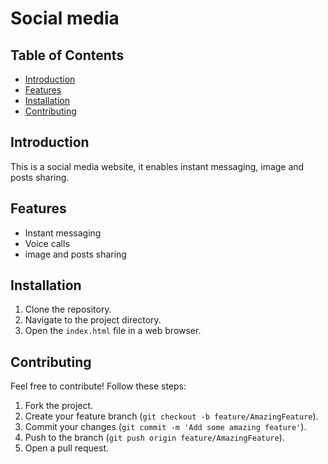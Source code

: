 # Social media

## Table of Contents

- [Introduction](#introduction)
- [Features](#features)
- [Installation](#installation)
- [Contributing](#contributing)

## Introduction

This is a social media website, it enables instant messaging, image and posts sharing.

## Features

- Instant messaging
- Voice calls
- image and posts sharing

## Installation

1. Clone the repository.
2. Navigate to the project directory.
3. Open the `index.html` file in a web browser.

## Contributing

Feel free to contribute! Follow these steps:

1. Fork the project.
2. Create your feature branch (`git checkout -b feature/AmazingFeature`).
3. Commit your changes (`git commit -m 'Add some amazing feature'`).
4. Push to the branch (`git push origin feature/AmazingFeature`).
5. Open a pull request.